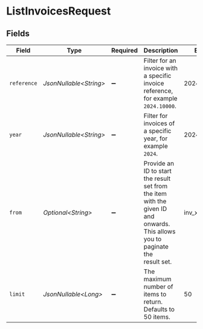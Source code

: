# ListInvoicesRequest


## Fields

| Field                                                                                                                          | Type                                                                                                                           | Required                                                                                                                       | Description                                                                                                                    | Example                                                                                                                        |
| ------------------------------------------------------------------------------------------------------------------------------ | ------------------------------------------------------------------------------------------------------------------------------ | ------------------------------------------------------------------------------------------------------------------------------ | ------------------------------------------------------------------------------------------------------------------------------ | ------------------------------------------------------------------------------------------------------------------------------ |
| `reference`                                                                                                                    | *JsonNullable\<String>*                                                                                                        | :heavy_minus_sign:                                                                                                             | Filter for an invoice with a specific invoice reference, for example<br/>`2024.10000`.                                         | 2024.10000                                                                                                                     |
| `year`                                                                                                                         | *JsonNullable\<String>*                                                                                                        | :heavy_minus_sign:                                                                                                             | Filter for invoices of a specific year, for example `2024`.                                                                    | 2024                                                                                                                           |
| `from`                                                                                                                         | *Optional\<String>*                                                                                                            | :heavy_minus_sign:                                                                                                             | Provide an ID to start the result set from the item with the given ID and onwards. This allows you to paginate the<br/>result set. | inv_xBEbP9rvAq                                                                                                                 |
| `limit`                                                                                                                        | *JsonNullable\<Long>*                                                                                                          | :heavy_minus_sign:                                                                                                             | The maximum number of items to return. Defaults to 50 items.                                                                   | 50                                                                                                                             |